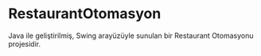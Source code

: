 # RestaurantOtomasyon
Java ile geliştirilmiş, Swing arayüzüyle sunulan bir Restaurant Otomasyonu projesidir.
